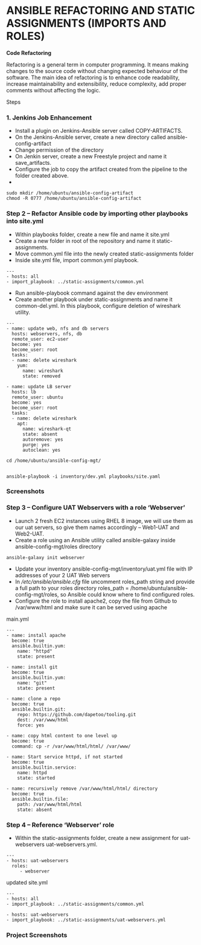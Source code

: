 
# ANSIBLE REFACTORING AND STATIC ASSIGNMENTS (IMPORTS AND ROLES)

**Code Refactoring**

Refactoring is a general term in computer programming. It means making changes to the source code without changing expected behaviour of the software. The main idea of refactoring is to enhance code readability, increase maintainability and extensibility, reduce complexity, add proper comments without affecting the logic.

Steps

### 1. Jenkins Job Enhancement
- Install a plugin on Jenkins-Ansible server called COPY-ARTIFACTS.
- On the Jenkins-Ansible server, create a new directory called ansible-config-artifact
- Change permission of the directory
- On Jenkin server, create a new Freestyle project and name it save_artifacts.
- Configure the job to copy the artifact created from the pipeline to the folder created above.
- 

```
sudo mkdir /home/ubuntu/ansible-config-artifact
chmod -R 0777 /home/ubuntu/ansible-config-artifact
```

### Step 2 – Refactor Ansible code by importing other playbooks into site.yml
- Within playbooks folder, create a new file and name it site.yml
- Create a new folder in root of the repository and name it static-assignments.
- Move common.yml file into the newly created static-assignments folder
- Inside site.yml file, import common.yml playbook.

```
---
- hosts: all
- import_playbook: ../static-assignments/common.yml
```

- Run ansible-playbook command against the dev environment
- Create another playbook under static-assignments and name it common-del.yml. In this playbook, configure deletion of wireshark utility.

```
---
- name: update web, nfs and db servers
  hosts: webservers, nfs, db
  remote_user: ec2-user
  become: yes
  become_user: root
  tasks:
  - name: delete wireshark
    yum:
      name: wireshark
      state: removed

- name: update LB server
  hosts: lb
  remote_user: ubuntu
  become: yes
  become_user: root
  tasks:
  - name: delete wireshark
    apt:
      name: wireshark-qt
      state: absent
      autoremove: yes
      purge: yes
      autoclean: yes
```

```
cd /home/ubuntu/ansible-config-mgt/


ansible-playbook -i inventory/dev.yml playbooks/site.yaml
```

### Screenshots

### Step 3 – Configure UAT Webservers with a role ‘Webserver’

- Launch 2 fresh EC2 instances using RHEL 8 image, we will use them as our uat servers, so give them names accordingly – Web1-UAT and Web2-UAT.
- Create a role using an Ansible utility called ansible-galaxy inside ansible-config-mgt/roles directory
```
ansible-galaxy init webserver
```

- Update your inventory ansible-config-mgt/inventory/uat.yml file with IP addresses of your 2 UAT Web servers
- In */etc/ansible/ansible.cfg* file uncomment roles_path string and provide a full path to your roles directory roles_path    = /home/ubuntu/ansible-config-mgt/roles, so Ansible could know where to find configured roles.
- Configure the role to install apache2, copy the file from Github to /var/www/html and make sure it can be served using apache

main.yml 
```
---
- name: install apache
  become: true
  ansible.builtin.yum:
    name: "httpd"
    state: present

- name: install git
  become: true
  ansible.builtin.yum:
    name: "git"
    state: present

- name: clone a repo
  become: true
  ansible.builtin.git:
    repo: https://github.com/dapetoo/tooling.git
    dest: /var/www/html
    force: yes

- name: copy html content to one level up
  become: true
  command: cp -r /var/www/html/html/ /var/www/

- name: Start service httpd, if not started
  become: true
  ansible.builtin.service:
    name: httpd
    state: started

- name: recursively remove /var/www/html/html/ directory
  become: true
  ansible.builtin.file:
    path: /var/www/html/html
    state: absent
```

### Step 4 – Reference ‘Webserver’ role
- Within the static-assignments folder, create a new assignment for uat-webservers uat-webservers.yml.

```
---
- hosts: uat-webservers
  roles:
     - webserver
```

updated site.yml
```
---
- hosts: all
- import_playbook: ../static-assignments/common.yml

- hosts: uat-webservers
- import_playbook: ../static-assignments/uat-webservers.yml
```

### Project Screenshots
